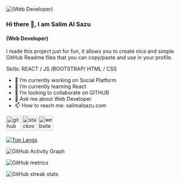 ![(Web Developer)](https://salimalsazu.com/wp-content/uploads/2022/05/DSC_0271.jpg)


### Hi there 👋, I am Salim Al Sazu
#### (Web Developer)

I made this project just for fun, it allows you to create nice and simple GitHub Readme files that you can copy/paste and use in your profile.

Skills:  REACT / JS /BOOTSTRAP/ HTML / CSS

- 🔭 I’m currently working on Social Platform 
- 🌱 I’m currently learning React 
- 👯 I’m looking to collaborate on GITHUB 
- 💬 Ask me about Web Developer 
- 📫 How to reach me: salimalsazu.com 


[<img src='https://cdn.jsdelivr.net/npm/simple-icons@3.0.1/icons/github.svg' alt='github' height='40'>](https://github.com/salimalsazu)  [<img src='https://cdn.jsdelivr.net/npm/simple-icons@3.0.1/icons/stackoverflow.svg' alt='stackoverflow' height='40'>](https://stackoverflow.com/users/user:19305712)  [<img src='https://cdn.jsdelivr.net/npm/simple-icons@3.0.1/icons/icloud.svg' alt='website' height='40'>](salimalsazu.com)  

[![Top Langs](https://github-readme-stats.vercel.app/api/top-langs/?username=salimalsazu)](https://github.com/anuraghazra/github-readme-stats)

![GitHub Activity Graph](https://activity-graph.herokuapp.com/graph?username=salimalsazu)  

![GitHub metrics](https://metrics.lecoq.io/salimalsazu)  

![GitHub streak stats](https://github-readme-streak-stats.herokuapp.com/?user=salimalsazu)  

